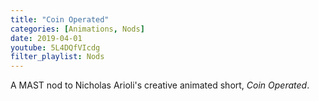 ```yaml
---
title: "Coin Operated"
categories: [Animations, Nods]
date: 2019-04-01
youtube: 5L4DQfVIcdg
filter_playlist: Nods
---
```


A MAST nod to Nicholas Arioli's creative animated short, _Coin Operated_.
